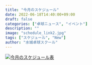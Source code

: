 ```yaml
---
title: "今月のスケジュール"
date: 2022-06-18T14:40:00+09:00
draft: false
categories: ["卓球ニュース", "イベント"]
description: ""
image: "schedule_link2.jpg"
tags: ["スケジュール", "New"]
author: "水城卓球スクール"
---
```


<a class="" href="/images/blog/mtts_schedule.pdf"><img src="/images/blog/2022_6.png" alt="今月のスケジュール表" /></a>
